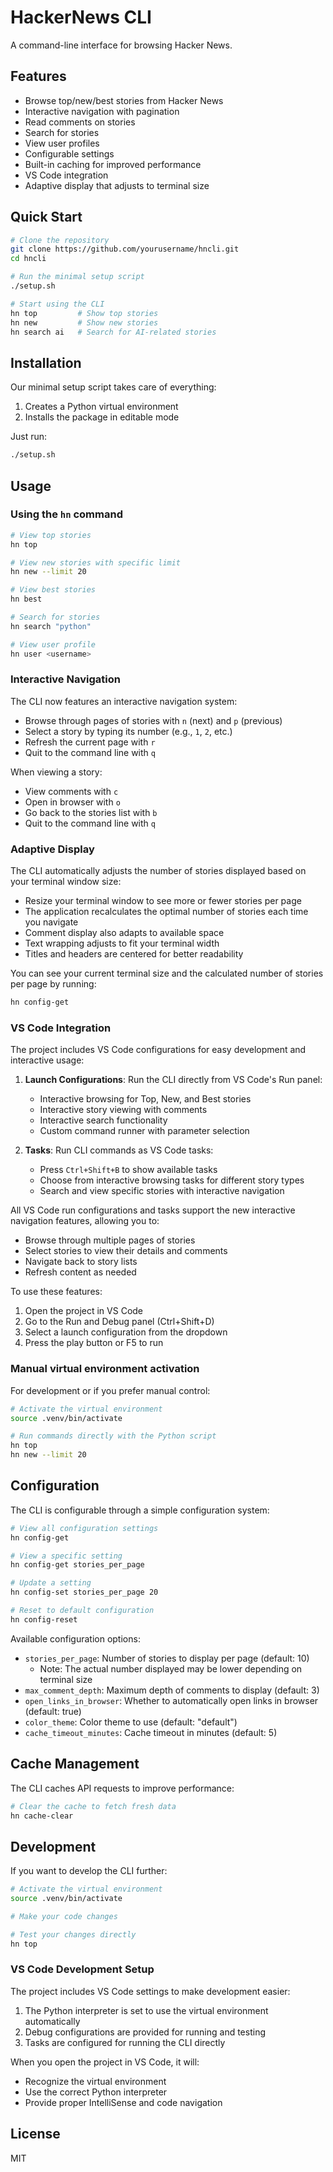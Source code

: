 # HackerNews CLI

A command-line interface for browsing Hacker News.

## Features

- Browse top/new/best stories from Hacker News
- Interactive navigation with pagination
- Read comments on stories
- Search for stories
- View user profiles
- Configurable settings
- Built-in caching for improved performance
- VS Code integration
- Adaptive display that adjusts to terminal size

## Quick Start

```bash
# Clone the repository
git clone https://github.com/yourusername/hncli.git
cd hncli

# Run the minimal setup script
./setup.sh

# Start using the CLI
hn top         # Show top stories
hn new         # Show new stories
hn search ai   # Search for AI-related stories
```

## Installation

Our minimal setup script takes care of everything:

1. Creates a Python virtual environment
2. Installs the package in editable mode

Just run:

```bash
./setup.sh
```

## Usage

### Using the `hn` command

```bash
# View top stories
hn top

# View new stories with specific limit
hn new --limit 20

# View best stories
hn best

# Search for stories
hn search "python"

# View user profile
hn user <username>
```

### Interactive Navigation

The CLI now features an interactive navigation system:

- Browse through pages of stories with `n` (next) and `p` (previous)
- Select a story by typing its number (e.g., `1`, `2`, etc.)
- Refresh the current page with `r`
- Quit to the command line with `q`

When viewing a story:

- View comments with `c`
- Open in browser with `o`
- Go back to the stories list with `b`
- Quit to the command line with `q`

### Adaptive Display

The CLI automatically adjusts the number of stories displayed based on your terminal window size:

- Resize your terminal window to see more or fewer stories per page
- The application recalculates the optimal number of stories each time you navigate
- Comment display also adapts to available space
- Text wrapping adjusts to fit your terminal width
- Titles and headers are centered for better readability

You can see your current terminal size and the calculated number of stories per page by running:

```bash
hn config-get
```

### VS Code Integration

The project includes VS Code configurations for easy development and interactive usage:

1. **Launch Configurations**: Run the CLI directly from VS Code's Run panel:
   - Interactive browsing for Top, New, and Best stories
   - Interactive story viewing with comments
   - Interactive search functionality
   - Custom command runner with parameter selection

2. **Tasks**: Run CLI commands as VS Code tasks:
   - Press `Ctrl+Shift+B` to show available tasks
   - Choose from interactive browsing tasks for different story types
   - Search and view specific stories with interactive navigation

All VS Code run configurations and tasks support the new interactive navigation features, allowing you to:
- Browse through multiple pages of stories
- Select stories to view their details and comments
- Navigate back to story lists
- Refresh content as needed

To use these features:
1. Open the project in VS Code
2. Go to the Run and Debug panel (Ctrl+Shift+D)
3. Select a launch configuration from the dropdown
4. Press the play button or F5 to run

### Manual virtual environment activation

For development or if you prefer manual control:

```bash
# Activate the virtual environment
source .venv/bin/activate

# Run commands directly with the Python script
hn top
hn new --limit 20
```

## Configuration

The CLI is configurable through a simple configuration system:

```bash
# View all configuration settings
hn config-get

# View a specific setting
hn config-get stories_per_page

# Update a setting
hn config-set stories_per_page 20

# Reset to default configuration
hn config-reset
```

Available configuration options:
- `stories_per_page`: Number of stories to display per page (default: 10)
  - Note: The actual number displayed may be lower depending on terminal size
- `max_comment_depth`: Maximum depth of comments to display (default: 3)
- `open_links_in_browser`: Whether to automatically open links in browser (default: true)
- `color_theme`: Color theme to use (default: "default")
- `cache_timeout_minutes`: Cache timeout in minutes (default: 5)

## Cache Management

The CLI caches API requests to improve performance:

```bash
# Clear the cache to fetch fresh data
hn cache-clear
```

## Development

If you want to develop the CLI further:

```bash
# Activate the virtual environment
source .venv/bin/activate

# Make your code changes

# Test your changes directly
hn top
```

### VS Code Development Setup

The project includes VS Code settings to make development easier:

1. The Python interpreter is set to use the virtual environment automatically
2. Debug configurations are provided for running and testing
3. Tasks are configured for running the CLI directly

When you open the project in VS Code, it will:
- Recognize the virtual environment
- Use the correct Python interpreter
- Provide proper IntelliSense and code navigation

## License

MIT 